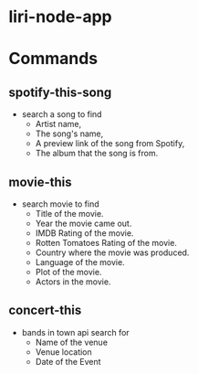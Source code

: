 # liri-node-app

# Commands 
## spotify-this-song
  * search a song to find 
      * Artist name,
      * The song's name,
      * A preview link of the song from Spotify,
      * The album that the song is from.
## movie-this
 * search movie to find 
   * Title of the movie.
   * Year the movie came out.
   * IMDB Rating of the movie.
   * Rotten Tomatoes Rating of the movie.
   * Country where the movie was produced.
   * Language of the movie.
   * Plot of the movie.
   * Actors in the movie.
## concert-this
* bands in town api search for 
  * Name of the venue
  * Venue location
  * Date of the Event


